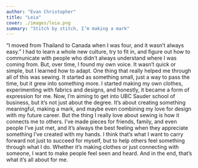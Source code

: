 ```yaml
---
author: "Evan Christopher"
title: "Leia"
cover: ./images/leia.png
summary: "Stitch by stitch, I’m making a mark"
---
```

“I moved from Thailand to Canada when I was four, and it wasn’t always easy.” I had to
learn a whole new culture, try to fit in, and figure out how to communicate with people who
didn’t always understand where I was coming from. But, over time, I found my own voice. It
wasn’t quick or simple, but I learned how to adapt.
One thing that really helped me through all of this was sewing. It started as something
small, just a way to pass the time, but it grew into something more. I started making my
own clothes, experimenting with fabrics and designs, and honestly, it became a form of
expression for me.
Now, I’m aiming to get into UBC Sauder school of business, but it’s not just about the
degree. It’s about creating something meaningful, making a mark, and maybe even
combining my love for design with my future career.
But the thing I really love about sewing is how it connects me to others. I’ve made pieces
for friends, family, and even people I’ve just met, and it’s always the best feeling when they
appreciate something I’ve created with my hands. I think that’s what I want to carry
forward not just to succeed for myself, but to help others feel something through what I do.
Whether it’s making clothes or just connecting with someone, I want to make people feel
seen and heard. And in the end, that’s what it’s all about for me.
